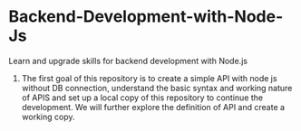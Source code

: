 # Backend-Development-with-Node-Js
Learn and upgrade skills for backend development with Node.js

1) The first goal of this repository is to create a simple API with node js without DB connection, understand the basic syntax and working nature of APIS and set up a local copy of this repository to continue the development. We will further explore the definition of API and create a working copy.
